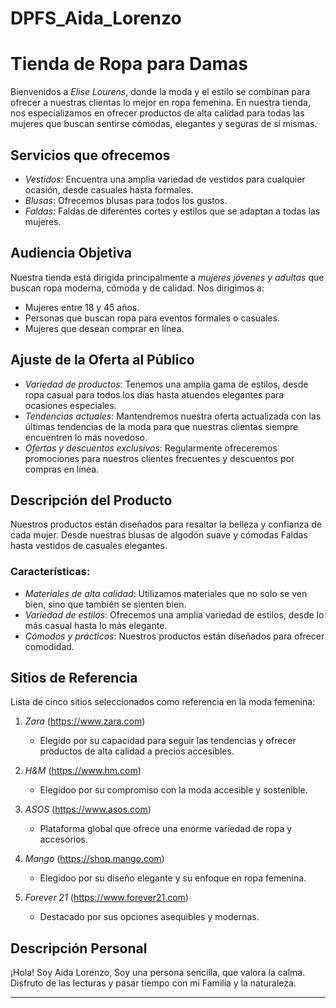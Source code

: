 # DPFS_Aida_Lorenzo

# Tienda de Ropa para Damas

Bienvenidos a *Elise Lourens*, donde la moda y el estilo se combinan para ofrecer a nuestras clientas lo mejor en ropa femenina. En nuestra tienda, nos especializamos en ofrecer productos de alta calidad para todas las mujeres que buscan sentirse cómodas, elegantes y seguras de sí mismas.

## Servicios que ofrecemos

- *Vestidos*: Encuentra una amplia variedad de vestidos para cualquier ocasión, desde casuales hasta formales.
- *Blusas*: Ofrecemos blusas para todos los gustos.
- *Faldas*: Faldas de diferentes cortes y estilos que se adaptan a todas las mujeres.

## Audiencia Objetiva

Nuestra tienda está dirigida principalmente a *mujeres jóvenes y adultas* que buscan ropa moderna, cómoda y de calidad.
Nos dirigimos a:
- Mujeres entre 18 y 45 años.
- Personas que buscan ropa para eventos formales o casuales.
- Mujeres que desean comprar en línea.

## Ajuste de la Oferta al Público

- *Variedad de productos*: Tenemos una amplia gama de estilos, desde ropa casual para todos los días hasta atuendos elegantes para ocasiones especiales.
- *Tendencias actuales*: Mantendremos nuestra oferta actualizada con las últimas tendencias de la moda para que nuestras clientas siempre encuentren lo más novedoso.
- *Ofertas y descuentos exclusivos*: Regularmente ofreceremos promociones para nuestros clientes frecuentes y descuentos por compras en línea.

## Descripción del Producto

Nuestros productos están diseñados para resaltar la belleza y confianza de cada mujer. Desde nuestras blusas de algodón suave y cómodas Faldas hasta vestidos de casuales elegantes.

### Características:
- *Materiales de alta calidad*: Utilizamos materiales que no solo se ven bien, sino que también se sienten bien.
- *Variedad de estilos*: Ofrecemos una amplia variedad de estilos, desde lo más casual hasta lo más elegante.
- *Cómodos y prácticos*: Nuestros productos están diseñados para ofrecer comodidad.

## Sitios de Referencia

Lista de cinco sitios seleccionados como referencia en la moda femenina:

1. *Zara* (https://www.zara.com)
   - Elegido por su capacidad para seguir las tendencias y ofrecer productos de alta calidad a precios accesibles.
   
2. *H&M* (https://www.hm.com)
   - Elegidoo por su compromiso con la moda accesible y sostenible.

3. *ASOS* (https://www.asos.com)
   - Plataforma global que ofrece una enorme variedad de ropa y accesorios.

4. *Mango* (https://shop.mango.com)
   - Elegidoo por su diseño elegante y su enfoque en ropa femenina.

5. *Forever 21* (https://www.forever21.com)
   - Destacado por sus opciones asequibles y modernas.

## Descripción Personal

¡Hola! Soy Aida Lorenzo,  Soy una persona sencilla, que valora la calma. Disfruto de las lecturas y pasar tiempo con mi Familia y la naturaleza. 

---

